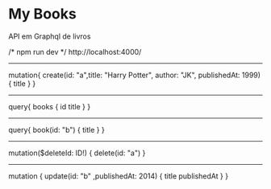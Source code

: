 # My Books 
 API em Graphql de livros 

/* npm run dev */
http://localhost:4000/

__________________________________________________

mutation{
  create(id: "a",title: "Harry Potter", author: "JK", publishedAt: 1999){
    title
  }
}
__________________________________________________

query{
  books {
    id
    title
  }
}
__________________________________________________
query{
  book(id: "b") {
    title
  }
}
__________________________________________________
mutation($deleteId: ID!) {
  delete(id: "a")
}
__________________________________________________
mutation {
  update(id: "b" ,publishedAt: 2014) {
    title
    publishedAt
  }
}
